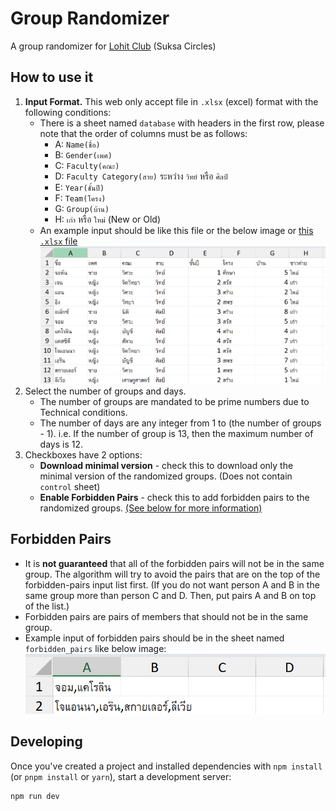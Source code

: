 # Group Randomizer

A group randomizer for [Lohit Club](https://www.instagram.com/lohitclub.chula?utm_source=ig_web_button_share_sheet&igsh=ZDNlZDc0MzIxNw==) (Suksa Circles)

## How to use it

1. **Input Format.** This web only accept file in `.xlsx` (excel) format with the following conditions:
   - There is a sheet named `database` with headers in the first row, please note that the order of columns must be as follows:
     - A: `Name(ชื่อ)`
     - B: `Gender(เพศ)`
     - C: `Faculty(คณะ)`
     - D: `Faculty Category(สาย)` ระหว่าง `วิทย์` หรือ `ศิลป์`
     - E: `Year(ชั้นปี)`
     - F: `Team(โครง)`
     - G: `Group(บ้าน)`
     - H: `เก่า` หรือ `ใหม่` (New or Old)
   - An example input should be like this file or the below image or [this `.xlsx` file](/examples/example_input.xlsx)  
     ![alt text](/examples/example_input.png)
2. Select the number of groups and days.
   - The number of groups are mandated to be prime numbers due to Technical conditions.
   - The number of days are any integer from 1 to (the number of groups - 1). i.e. If the number of group is 13, then the maximum number of days is 12.
3. Checkboxes have 2 options:
   - **Download minimal version** - check this to download only the minimal version of the randomized groups. (Does not contain `control` sheet)
   - **Enable Forbidden Pairs** - check this to add forbidden pairs to the randomized groups. [(See below for more information)](#forbidden-pairs)

## Forbidden Pairs

- It is **not guaranteed** that all of the forbidden pairs will not be in the same group. The algorithm will try to avoid the pairs that are on the top of the forbidden-pairs input list first. (If you do not want person A and B in the same group more than person C and D. Then, put pairs A and B on top of the list.)
- Forbidden pairs are pairs of members that should not be in the same group.
- Example input of forbidden pairs should be in the sheet named `forbidden_pairs` like below image:
  ![alt text](/examples/example_forbidden_pairs.png)

## Developing

Once you've created a project and installed dependencies with `npm install` (or `pnpm install` or `yarn`), start a development server:

```bash
npm run dev
```
